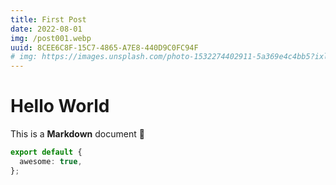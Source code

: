 ```yaml
---
title: First Post
date: 2022-08-01
img: /post001.webp
uuid: 8CEE6C8F-15C7-4865-A7E8-440D9C0FC94F
# img: https://images.unsplash.com/photo-1532274402911-5a369e4c4bb5?ixlib=rb-1.2.1&ixid=MnwxMjA3fDB8MHxwaG90by1wYWdlfHx8fGVufDB8fHx8&auto=format&fit=crop&w=1170&q=80
---
```


# Hello World

This is a **Markdown** document :rocket:

```ts
export default {
  awesome: true,
};
```
